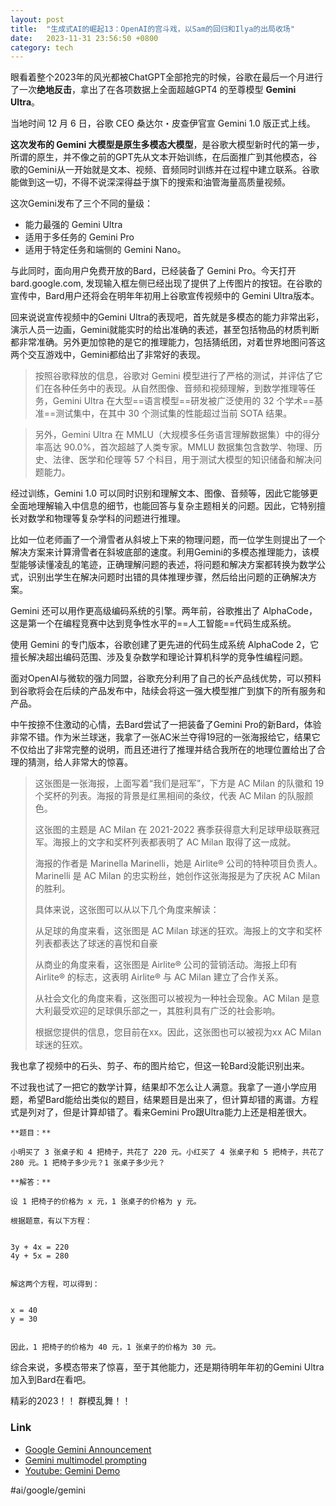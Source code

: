 ```yaml
---
layout: post
title:  "生成式AI的崛起13：OpenAI的宫斗戏，以Sam的回归和Ilya的出局收场"
date:   2023-11-31 23:56:50 +0800
category: tech
---
```


眼看着整个2023年的风光都被ChatGPT全部抢完的时候，谷歌在最后一个月进行了一次**绝地反击**，拿出了在各项数据上全面超越GPT4 的至尊模型 **Gemini Ultra**。 

当地时间 12 月 6 日，谷歌 CEO 桑达尔・皮查伊官宣 Gemini 1.0 版正式上线。

**这次发布的 Gemini 大模型是原生多模态大模型**，是谷歌大模型新时代的第一步， 所谓的原生，并不像之前的GPT先从文本开始训练，在后面推广到其他模态，谷歌的Gemini从一开始就是文本、视频、音频同时训练并在过程中建立联系。谷歌能做到这一切，不得不说深深得益于旗下的搜索和油管海量高质量视频。 

这次Gemini发布了三个不同的量级：
- 能力最强的 Gemini Ultra
- 适用于多任务的 Gemini Pro 
- 适用于特定任务和端侧的 Gemini Nano。

与此同时，面向用户免费开放的Bard，已经装备了 Gemini Pro。今天打开bard.google.com, 发现输入框左侧已经出现了提供了上传图片的按钮。在谷歌的宣传中，Bard用户还将会在明年年初用上谷歌宣传视频中的 Gemini Ultra版本。 

回来说说宣传视频中的Gemini Ultra的表现吧，首先就是多模态的能力非常出彩，演示人员一边画，Gemini就能实时的给出准确的表述，甚至包括物品的材质判断都非常准确。另外更加惊艳的是它的推理能力，包括猜纸团，对着世界地图问答这两个交互游戏中，Gemini都给出了非常好的表现。 

> 按照谷歌释放的信息，谷歌对 Gemini 模型进行了严格的测试，并评估了它们在各种任务中的表现。从自然图像、音频和视频理解，到数学推理等任务，Gemini Ultra 在大型==语言模型==研发被广泛使用的 32 个学术==基准==测试集中，在其中 30 个测试集的性能超过当前 SOTA 结果。

> 另外，Gemini Ultra 在 MMLU（大规模多任务语言理解数据集）中的得分率高达 90.0%，首次超越了人类专家。MMLU 数据集包含数学、物理、历史、法律、医学和伦理等 57 个科目，用于测试大模型的知识储备和解决问题能力。

经过训练，Gemini 1.0 可以同时识别和理解文本、图像、音频等，因此它能够更全面地理解输入中信息的细节，也能回答与复杂主题相关的问题。因此，它特别擅长对数学和物理等复杂学科的问题进行推理。

比如一位老师画了一个滑雪者从斜坡上下来的物理问题，而一位学生则提出了一个解决方案来计算滑雪者在斜坡底部的速度。利用Gemini的多模态推理能力，该模型能够读懂凌乱的笔迹，正确理解问题的表述，将问题和解决方案都转换为数学公式，识别出学生在解决问题时出错的具体推理步骤，然后给出问题的正确解决方案。

Gemini 还可以用作更高级编码系统的引擎。两年前，谷歌推出了 AlphaCode，这是第一个在编程竞赛中达到竞争性水平的==人工智能==代码生成系统。

使用 Gemini 的专门版本，谷歌创建了更先进的代码生成系统 AlphaCode 2，它擅长解决超出编码范围、涉及复杂数学和理论计算机科学的竞争性编程问题。

面对OpenAI与微软的强力同盟，谷歌充分利用了自己的长产品线优势，可以预料到谷歌将会在后续的产品发布中，陆续会将这一强大模型推广到旗下的所有服务和产品。 

中午按捺不住激动的心情，去Bard尝试了一把装备了Gemini Pro的新Bard，体验非常不错。作为米兰球迷，我拿了一张AC米兰夺得19冠的一张海报给它，结果它不仅给出了非常完整的说明，而且还进行了推理并结合我所在的地理位置给出了合理的猜测，给人非常大的惊喜。 

> 这张图是一张海报，上面写着“我们是冠军”，下方是 AC Milan 的队徽和 19 个奖杯的列表。海报的背景是红黑相间的条纹，代表 AC Milan 的队服颜色。
> 
> 这张图的主题是 AC Milan 在 2021-2022 赛季获得意大利足球甲级联赛冠军。海报上的文字和奖杯列表都表明了 AC Milan 取得了这一成就。
> 
> 海报的作者是 Marinella Marinelli，她是 Airlite® 公司的特种项目负责人。Marinelli 是 AC Milan 的忠实粉丝，她创作这张海报是为了庆祝 AC Milan 的胜利。
> 
> 具体来说，这张图可以从以下几个角度来解读：
> 
> 从足球的角度来看，这张图是 AC Milan 球迷的狂欢。海报上的文字和奖杯列表都表达了球迷的喜悦和自豪
> 
> 从商业的角度来看，这张图是 Airlite® 公司的营销活动。海报上印有 Airlite® 的标志，这表明 Airlite® 与 AC Milan 建立了合作关系。
> 
> 从社会文化的角度来看，这张图可以被视为一种社会现象。AC Milan 是意大利最受欢迎的足球俱乐部之一，其胜利具有广泛的社会影响。
> 
> 根据您提供的信息，您目前在xx。因此，这张图也可以被视为xx AC Milan 球迷的狂欢。

我也拿了视频中的石头、剪子、布的图片给它，但这一轮Bard没能识别出来。

不过我也试了一把它的数学计算，结果却不怎么让人满意。我拿了一道小学应用题，希望Bard能给出类似的题目，结果题目是出来了，但计算却错的离谱。方程式是列对了，但是计算却错了。看来Gemini Pro跟Ultra能力上还是相差很大。 

```
**题目：**

小明买了 3 张桌子和 4 把椅子，共花了 220 元。小红买了 4 张桌子和 5 把椅子，共花了 280 元。1 把椅子多少元？1 张桌子多少元？

**解答：**

设 1 把椅子的价格为 x 元，1 张桌子的价格为 y 元。

根据题意，有以下方程：


3y + 4x = 220
4y + 5x = 280


解这两个方程，可以得到：


x = 40
y = 30


因此，1 把椅子的价格为 40 元，1 张桌子的价格为 30 元。
```

综合来说，多模态带来了惊喜，至于其他能力，还是期待明年年初的Gemini Ultra 加入到Bard在看吧。

精彩的2023！！ 群模乱舞！！

### Link
- [Google Gemini Announcement](https://blog.google/technology/ai/google-gemini-ai/#sundar-note) 
- [Gemini multimodel prompting](https://developers.googleblog.com/2023/12/how-its-made-gemini-multimodal-prompting.html )
- [Youtube: Gemini Demo](https://youtu.be/UIZAiXYceBI )

#ai/google/gemini